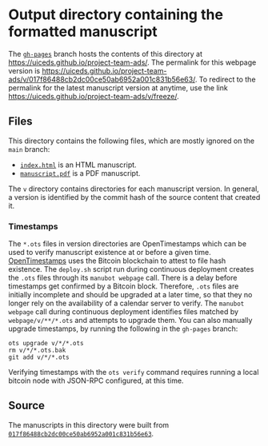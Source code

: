 # Output directory containing the formatted manuscript

The [`gh-pages`](https://github.com/uiceds/project-team-ads/tree/gh-pages) branch hosts the contents of this directory at <https://uiceds.github.io/project-team-ads/>.
The permalink for this webpage version is <https://uiceds.github.io/project-team-ads/v/017f86488cb2dc00ce50ab6952a001c831b56e63/>.
To redirect to the permalink for the latest manuscript version at anytime, use the link <https://uiceds.github.io/project-team-ads/v/freeze/>.

## Files

This directory contains the following files, which are mostly ignored on the `main` branch:

+ [`index.html`](index.html) is an HTML manuscript.
+ [`manuscript.pdf`](manuscript.pdf) is a PDF manuscript.

The `v` directory contains directories for each manuscript version.
In general, a version is identified by the commit hash of the source content that created it.

### Timestamps

The `*.ots` files in version directories are OpenTimestamps which can be used to verify manuscript existence at or before a given time.
[OpenTimestamps](https://opentimestamps.org/) uses the Bitcoin blockchain to attest to file hash existence.
The `deploy.sh` script run during continuous deployment creates the `.ots` files through its `manubot webpage` call.
There is a delay before timestamps get confirmed by a Bitcoin block.
Therefore, `.ots` files are initially incomplete and should be upgraded at a later time, so that they no longer rely on the availability of a calendar server to verify.
The `manubot webpage` call during continuous deployment identifies files matched by `webpage/v/**/*.ots` and attempts to upgrade them.
You can also manually upgrade timestamps, by running the following in the `gh-pages` branch:

```shell
ots upgrade v/*/*.ots
rm v/*/*.ots.bak
git add v/*/*.ots
```

Verifying timestamps with the `ots verify` command requires running a local bitcoin node with JSON-RPC configured, at this time.

## Source

The manuscripts in this directory were built from
[`017f86488cb2dc00ce50ab6952a001c831b56e63`](https://github.com/uiceds/project-team-ads/commit/017f86488cb2dc00ce50ab6952a001c831b56e63).
